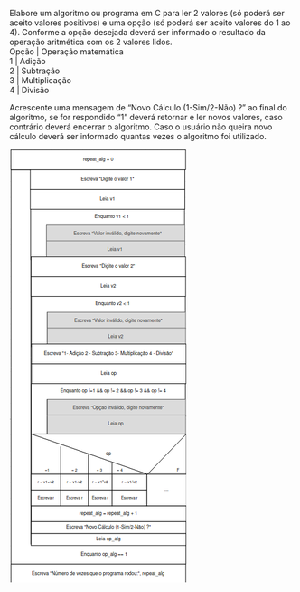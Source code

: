 Elabore um algoritmo ou programa em C para ler 2 valores (só
poderá ser aceito valores positivos) e uma opção (só poderá ser
aceito valores do 1 ao 4). Conforme a opção desejada deverá ser
informado o resultado da operação aritmética com os 2 valores
lidos.  
Opção  | Operação matemática  
1       |  Adição  
2      |  Subtração  
3      |  Multiplicação  
4      |  Divisão  

Acrescente uma mensagem de “Novo Cálculo (1-Sim/2-Não) ?” ao
final do algoritmo, se for respondido “1” deverá retornar e ler novos
valores, caso contrário deverá encerrar o algoritmo.
Caso o usuário não queira novo cálculo deverá ser informado
quantas vezes o algoritmo foi utilizado.


![](https://github.com/Yxav/proglogic/blob/master/exercicios-5/51/51.png)
